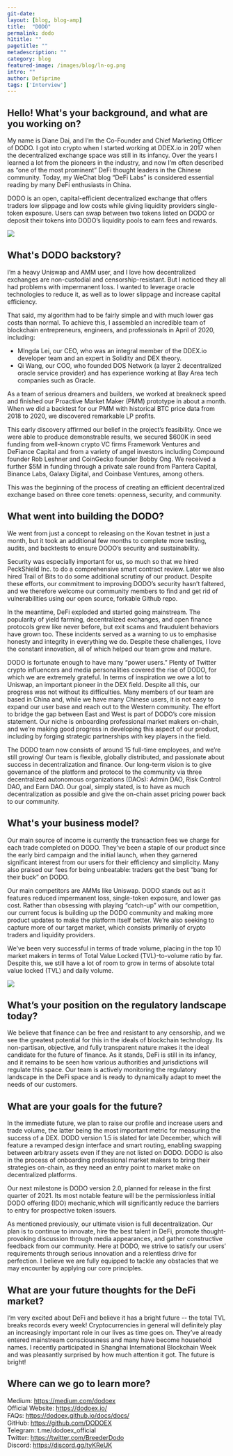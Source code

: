 ```yaml
---
git-date:
layout: [blog, blog-amp]
title:  "DODO"
permalink: dodo
h1title: ""
pagetitle: ""
metadescription: ""
category: blog
featured-image: /images/blog/ln-og.png
intro: ""
author: Defiprime
tags: ['Interview']
---
```

## Hello! What's your background, and what are you working on?

My name is Diane Dai, and I’m the Co-Founder and Chief Marketing Officer of DODO. I got into crypto when I started working at DDEX.io in 2017 when the decentralized exchange space was still in its infancy. Over the years I learned a lot from the pioneers in the industry, and now I’m often described as “one of the most prominent” DeFi thought leaders in the Chinese community. Today, my WeChat blog “DeFi Labs” is considered essential reading by many DeFi enthusiasts in China.

DODO is an open, capital-efficient decentralized exchange that offers traders low slippage and low costs while giving liquidity providers single-token exposure. Users can swap between two tokens listed on DODO or deposit their tokens into DODO’s liquidity pools to earn fees and rewards. 

![](/images/blog/dodo/dodo-1.jpg)


## What's DODO backstory? 

I’m a heavy Uniswap and AMM user, and I love how decentralized exchanges are non-custodial and censorship-resistant. But I noticed they all had problems with impermanent loss. I wanted to leverage oracle technologies to reduce it, as well as to lower slippage and increase capital efficiency.

That said, my algorithm had to be fairly simple and with much lower gas costs than normal. To achieve this, I assembled an incredible team of blockchain entrepreneurs, engineers, and professionals in April of 2020, including:

*   MIngda Lei, our CEO, who was an integral member of the DDEX.io developer team and an expert in Solidity and DEX theory.
*   Qi Wang, our COO, who founded DOS Network (a layer 2 decentralized oracle service provider) and has experience working at Bay Area tech companies such as Oracle.

As a team of serious dreamers and builders, we worked at breakneck speed and finished our Proactive Market Maker (PMM) prototype in about a month. When we did a backtest for our PMM with historical BTC price data from 2018 to 2020, we discovered remarkable LP profits. 

This early discovery affirmed our belief in the project’s feasibility. Once we were able to produce demonstrable results, we secured $600K in seed funding from well-known crypto VC firms Framework Ventures and DeFiance Capital and from a variety of angel investors including Compound founder Rob Leshner and CoinGecko founder Bobby Ong. We received a further $5M in funding through a private sale round from Pantera Capital, Binance Labs, Galaxy Digital, and Coinbase Ventures, among others.

This was the beginning of the process of creating an efficient decentralized exchange based on three core tenets: openness, security, and community.


## What went into building the DODO?

We went from just a concept to releasing on the Kovan testnet in just a month, but it took an additional few months to complete more testing, audits, and backtests to ensure DODO’s security and sustainability. 

Security was especially important for us, so much so that we hired PeckShield Inc. to do a comprehensive smart contract review. Later we also hired Trail of Bits to do some additional scrutiny of our product. Despite these efforts, our commitment to improving DODO’s security hasn’t faltered, and we therefore welcome our community members to find and get rid of vulnerabilities using our open source, forkable Github repo.

In the meantime, DeFi exploded and started going mainstream. The popularity of yield farming, decentralized exchanges, and open finance protocols grew like never before, but exit scams and fraudulent behaviors have grown too. These incidents served as a warning to us to emphasise honesty and integrity in everything we do. Despite these challenges, I love the constant innovation, all of which helped our team grow and mature.

DODO is fortunate enough to have many “power users.” Plenty of Twitter crypto influencers and media personalities covered the rise of DODO, for which we are extremely grateful. In terms of inspiration we owe a lot to Uniswap, an important pioneer in the DEX field. Despite all this, our progress was not without its difficulties. Many members of our team are based in China and, while we have many Chinese users, it is not easy to expand our user base and reach out to the Western community. The effort to bridge the gap between East and West is part of DODO’s core mission statement. Our niche is onboarding professional market makers on-chain, and we’re making good progress in developing this aspect of our product, including by forging strategic partnerships with key players in the field.

The DODO team now consists of around 15 full-time employees, and we’re still growing! Our team is flexible, globally distributed, and passionate about success in decentralization and finance. Our long-term vision is to give governance of the platform and protocol to the community via three decentralized autonomous organizations (DAOs): Admin DAO, Risk Control DAO, and Earn DAO. Our goal, simply stated, is to have as much decentralization as possible and give the on-chain asset pricing power back to our community.


## What's your business model?

Our main source of income is currently the transaction fees we charge for each trade completed on DODO. They’ve been a staple of our product since the early bird campaign and the initial launch, when they garnered significant interest from our users for their efficiency and simplicity. Many also praised our fees for being unbeatable: traders get the best “bang for their buck” on DODO.

Our main competitors are AMMs like Uniswap. DODO stands out as it features reduced impermanent loss, single-token exposure, and lower gas cost. Rather than obsessing with playing “catch-up” with our competition, our current focus is building up the DODO community and making more product updates to make the platform itself better. We’re also seeking to capture more of our target market, which consists primarily of crypto traders and liquidity providers.

We’ve been very successful in terms of trade volume, placing in the top 10 market makers in terms of Total Value Locked (TVL)-to-volume ratio by far. Despite this, we still have a lot of room to grow in terms of absolute total value locked (TVL) and daily volume.

![](/images/blog/dodo/dodo-2.jpg)

## What’s your position on the regulatory landscape today?

We believe that finance can be free and resistant to any censorship, and we see the greatest potential for this in the ideals of blockchain technology. Its non-partisan, objective, and fully transparent nature makes it the ideal candidate for the future of finance. As it stands, DeFi is still in its infancy, and it remains to be seen how various authorities and jurisdictions will regulate this space. Our team is actively monitoring the regulatory landscape in the DeFi space and is ready to dynamically adapt to meet the needs of our customers.


## What are your goals for the future?

In the immediate future, we plan to raise our profile and increase users and trade volume, the latter being the most important metric for measuring the success of a DEX. DODO version 1.5 is slated for late December, which will feature a revamped design interface and smart routing, enabling swapping between arbitrary assets even if they are not listed on DODO. DODO is also in the process of onboarding professional market makers to bring their strategies on-chain, as they need an entry point to market make on decentralized platforms.

Our next milestone is DODO version 2.0, planned for release in the first quarter of 2021. Its most notable feature will be the permissionless initial DODO offering (IDO) mechanic,which will significantly reduce the barriers to entry for prospective token issuers. 

As mentioned previously, our ultimate vision is full decentralization. Our plan is to continue to innovate, hire the best talent in DeFi, promote thought-provoking discussion through media appearances, and gather constructive feedback from our community. Here at DODO, we strive to satisfy our users’ requirements through serious innovation and a relentless drive for perfection. I believe we are fully equipped to tackle any obstacles that we may encounter by applying our core principles.


## What are your future thoughts for the DeFi market?

I’m very excited about DeFi and believe it has a bright future -- the total TVL breaks records every week! Cryptocurrencies in general will definitely play an increasingly important role in our lives as time goes on. They’ve already entered mainstream consciousness and many have become household names. I recently participated in Shanghai International Blockchain Week and was pleasantly surprised by how much attention it got. The future is bright!


## Where can we go to learn more?

Medium: https://medium.com/dodoex \
Official Website: https://dodoex.io/ \
FAQs: https://dodoex.github.io/docs/docs/ \
GitHub: https://github.com/DODOEX \
Telegram: t.me/dodoex_official \
Twitter: https://twitter.com/BreederDodo \
Discord: https://discord.gg/tyKReUK
